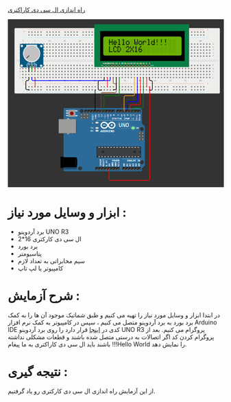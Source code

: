 #

[راه اندازی ال سی دی کاراکتری](https://github.com/mohsenkmt/MicroProcessor/blob/main/Arduino%20File/14030807/1%20LCD%20Print%20Hello%20World/LCD%20Print%20Hello%20World.ino)

<p align="center">
  <img src="https://github.com/mohsenkmt/MicroProcessor/blob/main/Photo/12LCDprinthello.jpeg" alt="LCD Hello" />
</p>


# ابزار و وسایل مورد نیاز :
* برد آردوینو UNO R3
* ال سی دی کارکتری 16*2
* برد بورد
* پتاسیومتر
* سیم مخابراتی به تعداد لازم
* کامپیوتر یا لپ تاپ


 # شرح آزمایش : 
 در ابتدا ابزار و وسایل مورد نیاز را تهیه می کنیم و طبق شماتیک موجود آن ها را به کمک برد بورد به برد آردوینو متصل می کنیم ، سپس در کامپیوتر به کمک نرم افزار Arduino IDE کدی در [اینجا](https://github.com/mohsenkmt/MicroProcessor/blob/main/Arduino%20File/14030807/1%20LCD%20Print%20Hello%20World/LCD%20Print%20Hello%20World.ino) قرار دارد را روی برد آردوینو UNO R3 پروگرام می کنیم.
 بعد از پروگرام کردن کد اگر اتصالات به درستی متصل شده باشند و قطعات مشکلی نداشته باشند باید ال سی دی کاراکتری به ما پیغام !!!Hello World را نمایش دهد.
# نتیجه گیری : 
 از این آزمایش راه اندازی ال سی دی کارکتری رو یاد گرفتیم.
